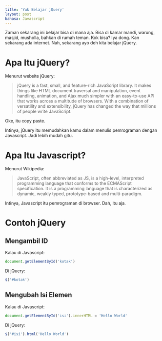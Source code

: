 ```yaml
---
title: 'Yuk Belajar jQuery'
layout: post
bahasa: Javascript
---
```


Zaman sekarang ini belajar bisa di mana aja. Bisa di kamar mandi, warung, masjid, musholla, bahkan di rumah teman. Kok bisa? Iya dong. Kan sekarang ada internet. Nah, sekarang ayo deh kita belajar jQuery.

# Apa Itu jQuery?

Menurut website jQuery: 

> jQuery is a fast, small, and feature-rich JavaScript library. It makes things like HTML document traversal and manipulation, event handling, animation, and Ajax much simpler with an easy-to-use API that works across a multitude of browsers. With a combination of versatility and extensibility, jQuery has changed the way that millions of people write JavaScript.

Oke, itu copy paste.

Intinya, jQuery itu memudahkan kamu dalam menulis pemrograman dengan Javascript. Jadi lebih mudah gitu.

# Apa Itu Javascript?

Menurut Wikipedia:

> JavaScript, often abbreviated as JS, is a high-level, interpreted programming language that conforms to the ECMAScript specification. It is a programming language that is characterized as dynamic, weakly typed, prototype-based and multi-paradigm. 

Intinya, Javascript itu pemrograman di browser. Dah, itu aja.

# Contoh jQuery

## Mengambil ID

Kalau di Javascript:

```javascript
document.getElementById('kotak')
```

Di jQuery:

```javascript
$('#kotak')
```

## Mengubah Isi Elemen

Kalau di Javascript:

```javascript
document.getElementById('isi').innerHTML = 'Hello World'
```

Di jQuery:

```javascript
$('#isi').html('Hello World')
```